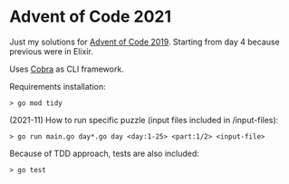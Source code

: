 # Advent of Code 2021
Just my solutions for [Advent of Code 2019](https://adventofcode.com/2020). Starting from day 4 because previous were in Elixir.

Uses [Cobra](https://github.com/spf13/cobra) as CLI framework.

Requirements installation:
~~~~
> go mod tidy
~~~~

(2021-11) How to run specific puzzle (input files included in /input-files):
~~~~
> go run main.go day*.go day <day:1-25> <part:1/2> <input-file>
~~~~


Because of TDD approach, tests are also included:
~~~~
> go test
~~~~
